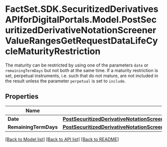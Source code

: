# FactSet.SDK.SecuritizedDerivativesAPIforDigitalPortals.Model.PostSecuritizedDerivativeNotationScreenerValueRangesGetRequestDataLifeCycleMaturityRestriction
The maturity can be restricted by using one of the parameters `date` or `remainingTermDays` but not both at the same time. If a maturity restriction is set, perpetual instruments, i.e. such that do not mature, are not included in the result unless the parameter `perpetual` is set to `include`.

## Properties

Name | Type | Description | Notes
------------ | ------------- | ------------- | -------------
**Date** | [**PostSecuritizedDerivativeNotationScreenerValueRangesGetRequestDataLifeCycleMaturityRestrictionDate**](PostSecuritizedDerivativeNotationScreenerValueRangesGetRequestDataLifeCycleMaturityRestrictionDate.md) |  | [optional] 
**RemainingTermDays** | [**PostSecuritizedDerivativeNotationScreenerValueRangesGetRequestDataLifeCycleMaturityRestrictionRemainingTermDays**](PostSecuritizedDerivativeNotationScreenerValueRangesGetRequestDataLifeCycleMaturityRestrictionRemainingTermDays.md) |  | [optional] 

[[Back to Model list]](../README.md#documentation-for-models) [[Back to API list]](../README.md#documentation-for-api-endpoints) [[Back to README]](../README.md)

